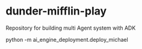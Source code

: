# dunder-mifflin-play
Repository for building multi Agent system with ADK


python -m ai_engine_deployment.deploy_michael